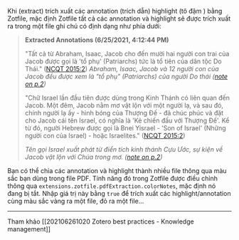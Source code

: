 
Khi (extract) trích xuất các annotation (trích dẫn) highlight (tô đậm ) bằng Zotfile, mặc định Zotfile tất cả các annotation và highlight sẽ được trích xuất ra trong một file ghi chú có định dạng như phía dưới:

>**Extracted Annotations (6/25/2021, 4:12:44 PM)**
>
>"Tất cả từ Abraham, Isaac, Jacob cho đến mười hai người con trai của Jacob được gọi là 'tổ phụ' (Patriarchs) tức là tổ tiên của dân tộc Do Thái." ([NCQT 2015:2](zotero://open-pdf/library/items/6YV7V8YD?page=2))
>_Abraham, Isaac, Jacob và 12 người con của Jacob đều được xem là "tổ phụ" (Patriarchs) của người Do thái ([note on p.2](zotero://open-pdf/library/items/6YV7V8YD?page=2))_
>
>"Chữ Israel lần đầu tiên được dùng trong Kinh Thánh có liên quan đến Jacob. Một đêm, Jacob nằm mơ vật lộn với một người lạ, và sau đó, chính người lạ ấy - hình bóng của Thượng Đế - đã chúc phúc và đặt cho Jacob cái tên Israel, có nghĩa là 'Kẻ chiến đấu với Thượng Đế'. Kể từ đó, người Hebrew được gọi là Bnei Yisrael - 'Son of Israel' (Những người con của Israel) - hoặc Israelites." ([NCQT 2015:2](zotero://open-pdf/library/items/6YV7V8YD?page=2))
>
>_Tên gọi Israel xuất phát từ điển tích kinh thánh Cựu Ước, sự kiện về Jacob vật lộn với Chúa trong mơ. ([note on p.2](zotero://open-pdf/library/items/6YV7V8YD?page=2))_

Bạn có thể chia các annotation và highlight thành nhiều file thông qua màu sắc bạn dùng trong file PDF. Tính năng đó trong Zotfile được điều chỉnh thông qua `extensions.zotfile.pdfExtraction.colorNotes`, mặc định nó đang bị tắt. Nhập giá trị này bằng `true` để trích xuất các highlight/annotation cùng màu sắc vàng ra một file, đỏ ra một file...

---

Tham khảo [[202106261020 Zotero best practices - Knowledge management]]